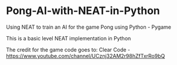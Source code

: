 # Pong-AI-with-NEAT-in-Python
Using NEAT to train an AI for the game Pong using Python - Pygame

This is a basic level NEAT implementation in Python

The credit for the game code goes to: Clear Code - https://www.youtube.com/channel/UCznj32AM2r98hZfTxrRo9bQ
